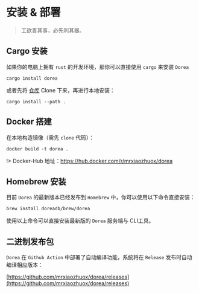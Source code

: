 # 安装 & 部署

> 工欲善其事，必先利其器。

## Cargo 安装

如果你的电脑上拥有 `rust` 的开发环境，那你可以直接使用 `cargo` 来安装 `Dorea`

```shell
cargo install dorea
```

或者先将 [仓库](https://github.com/doreadb/dorea.git) Clone 下来，再进行本地安装：

```shell
cargo install --path .
```

## Docker 搭建

在本地构造镜像（需先 `clone` 代码）：

```shell
docker build -t dorea .
```

!> Docker-Hub 地址：https://hub.docker.com/r/mrxiaozhuox/dorea

## Homebrew 安装

目前 `Dorea` 的最新版本已经发布到 `Homebrew` 中，你可以使用以下命令直接安装：

```
brew install doreadb/brew/dorea
```

使用以上命令可以直接安装最新版的 `Dorea` 服务端与 CLI工具。

## 二进制发布包

`Dorea` 在 `Github Action` 中部署了自动编译功能，系统将在 `Release` 发布时自动编译相应版本：

[https://github.com/mrxiaozhuox/dorea/releases](https://github.com/mrxiaozhuox/dorea/releases)